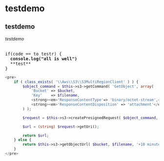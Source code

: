 # testdemo
## testdemo
###### testdemo
<pre>
if(code == to testr) {
  <strong>console.log("all is well")</strong>
  **test**
}
</pre>

```php
<pre>
	if ( class_exists( '\\Aws\\S3\\S3MultiRegionClient' ) ) {
		$object_command = $this->s3->getCommand( 'GetObject', array(
			'Bucket' => $bucket,
			'Key'    => $filename,
			<strong><em>'ResponseContentType'=> 'binary/octet-stream',</em></strong>
			<strong><em>'ResponseContentDisposition' => 'attachment'</em></strong>
		) );

		$request = $this->s3->createPresignedRequest( $object_command, '+' . $expires . ' minutes' );

		$url = (string) $request->getUri();

		return $url;
	} else {
		return $this->s3->getObjectUrl( $bucket, $filename, '+10 minutes' );
	}
</pre>
```



